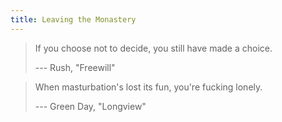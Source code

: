 ```yaml
---
title: Leaving the Monastery
---
```


> If you choose not to decide, you still have made a choice.
>
> --- Rush, "Freewill"

> When masturbation's lost its fun, you're fucking lonely.
>
> --- Green Day, "Longview"
